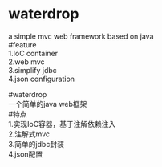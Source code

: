 # waterdrop   
a simple mvc web framework based on java   
#feature  
1.IoC container   
2.web mvc   
3.simplify jdbc   
4.json configuration   

#waterdrop   
一个简单的java web框架  
#特点   
1.实现IoC容器，基于注解依赖注入   
2.注解式mvc   
3.简单的jdbc封装   
4.json配置
